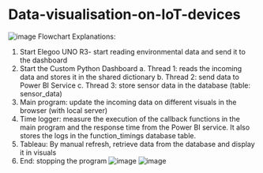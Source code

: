 # Data-visualisation-on-IoT-devices
![image](https://github.com/user-attachments/assets/29f36eb0-3226-48cd-af24-8107d80eccbd)
Flowchart
Explanations:
1.	Start Elegoo UNO R3- start reading environmental data and send it to the dashboard
2.	Start the Custom Python Dashboard
a.	Thread 1: reads the incoming data and stores it in the shared dictionary
b.	Thread 2: send data to Power BI Service
c.	Thread 3: store sensor data in the database (table: sensor_data)
3.	Main program: update the incoming data on different visuals in the browser (with local server)
4.	Time logger: measure the execution of the callback functions in the main program and the response time from the Power BI service. It also stores the logs in the function_timings database table.
5.	Tableau: By manual refresh, retrieve data from the database and display it in visuals
6.	End: stopping the program
![image](https://github.com/user-attachments/assets/75500f1a-7e7e-4268-bb45-fa44a8034b4f)
![image](https://github.com/user-attachments/assets/3bc384b2-51b5-47c4-905f-3d382d462565)

